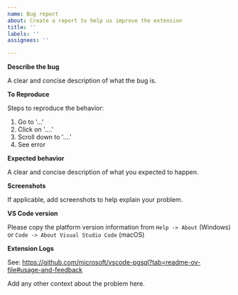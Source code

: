 ```yaml
---
name: Bug report
about: Create a report to help us improve the extension
title: ''
labels: ''
assignees: ''

---
```

**Describe the bug**

A clear and concise description of what the bug is.

**To Reproduce**

Steps to reproduce the behavior:
1. Go to '...'
2. Click on '....'
3. Scroll down to '....'
4. See error

**Expected behavior**

A clear and concise description of what you expected to happen.

**Screenshots**

If applicable, add screenshots to help explain your problem.

**VS Code version**

Please copy the platform version information from `Help -> About` (Windows) or `Code -> About Visual Studio Code` (macOS)

**Extension Logs**

See: https://github.com/microsoft/vscode-pgsql?tab=readme-ov-file#usage-and-feedback

Add any other context about the problem here.
